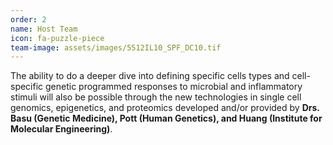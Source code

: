 ```yaml
---
order: 2
name: Host Team
icon: fa-puzzle-piece
team-image: assets/images/5512IL10_SPF_DC10.tif
---
```


The ability to do a deeper dive into defining specific cells types and cell-specific genetic programmed responses to microbial and inflammatory stimuli will also be possible through the new technologies in single cell genomics, epigenetics, and proteomics developed and/or provided by **Drs. Basu (Genetic Medicine), Pott (Human Genetics), and Huang (Institute for Molecular Engineering)**. 
